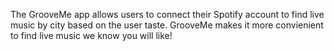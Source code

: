 The GrooveMe app allows users to connect their Spotify account to find live music by city based on the user taste. GrooveMe makes it more convienient to find live music we know you will like! 
